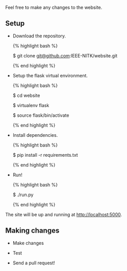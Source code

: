 Feel free to make any changes to the website.

## Setup

*	Download the repository.

	{% highlight bash %}

	$ git clone git@github.com:IEEE-NITK/website.git

	{% end highlight %}

*	Setup the flask virtual environment.

	{% highlight bash %}

	$ cd website

	$ virtualenv flask

	$ source flask/bin/activate

	{% end highlight %}

*	Install dependencies.

	{% highlight bash %}

	$ pip install -r requirements.txt

	{% end highlight %}

*	Run!

	{% highlight bash %}

	$ ./run.py

	{% end highlight %}
	
The site will be up and running at <http://localhost:5000>.

## Making changes

*	Make changes

*	Test

* 	Send a pull request!
